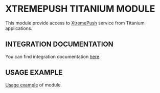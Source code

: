 # XTREMEPUSH TITANIUM MODULE

This module provide access to [XtremePush](https://xtremepush.com) service from Titanium applications.

## INTEGRATION DOCUMENTATION

You can find integration documentation [here](documentation/index.md).

## USAGE EXAMPLE

[Usage example](example/app.js) of module.